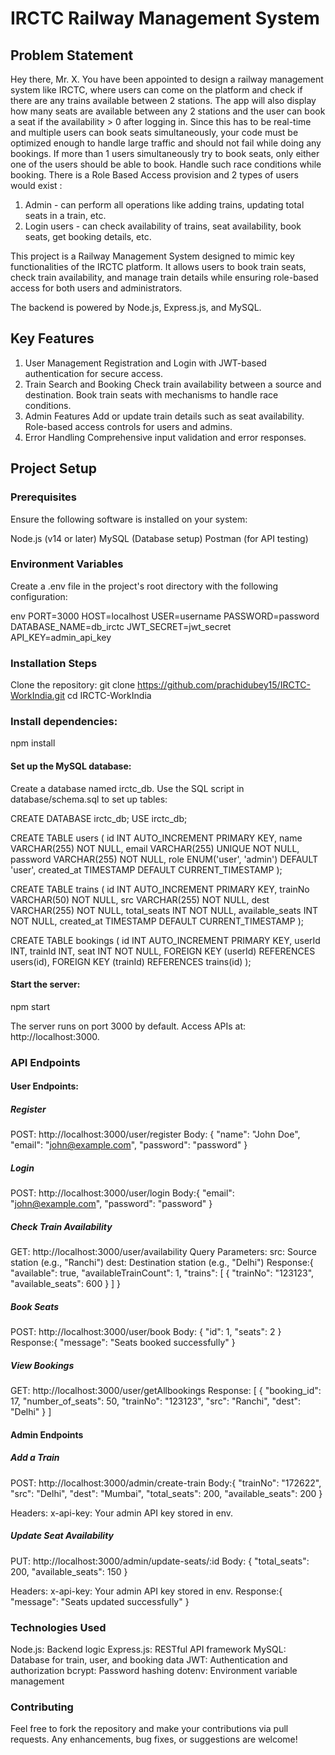 # IRCTC Railway Management System
## Problem Statement
Hey there, Mr. X. You have been appointed to design a railway management system like IRCTC, where users can come on the platform and
check if there are any trains available between 2 stations.
The app will also display how many seats are available between any 2 stations and the user can book a seat if the availability > 0 after
logging in. Since this has to be real-time and multiple users can book seats simultaneously, your code must be optimized enough to handle
large traffic and should not fail while doing any bookings.
If more than 1 users simultaneously try to book seats, only either one of the users should be able to book. Handle such race conditions
while booking.
There is a Role Based Access provision and 2 types of users would exist :
1. Admin - can perform all operations like adding trains, updating total seats in a train, etc.
2. Login users - can check availability of trains, seat availability, book seats, get booking details, etc.

This project is a Railway Management System designed to mimic key functionalities of the IRCTC platform. It allows users to book train seats, check train availability, and manage train details while ensuring role-based access for both users and administrators.

The backend is powered by Node.js, Express.js, and MySQL.

## Key Features
1. User Management
Registration and Login with JWT-based authentication for secure access.
2. Train Search and Booking
Check train availability between a source and destination.
Book train seats with mechanisms to handle race conditions.
3. Admin Features
Add or update train details such as seat availability.
Role-based access controls for users and admins.
4. Error Handling
Comprehensive input validation and error responses.

## Project Setup
### Prerequisites
Ensure the following software is installed on your system:

Node.js (v14 or later)
MySQL (Database setup)
Postman (for API testing)

### Environment Variables
Create a .env file in the project's root directory with the following configuration:

env
PORT=3000
HOST=localhost
USER=username
PASSWORD=password
DATABASE_NAME=db_irctc
JWT_SECRET=jwt_secret
API_KEY=admin_api_key

### Installation Steps
Clone the repository:
git clone https://github.com/prachidubey15/IRCTC-WorkIndia.git
cd IRCTC-WorkIndia


### Install dependencies:

npm install
#### Set up the MySQL database:

Create a database named irctc_db.
Use the SQL script in database/schema.sql to set up tables:

CREATE DATABASE irctc_db;
USE irctc_db;

CREATE TABLE users (
    id INT AUTO_INCREMENT PRIMARY KEY,
    name VARCHAR(255) NOT NULL,
    email VARCHAR(255) UNIQUE NOT NULL,
    password VARCHAR(255) NOT NULL,
    role ENUM('user', 'admin') DEFAULT 'user',
    created_at TIMESTAMP DEFAULT CURRENT_TIMESTAMP
);

CREATE TABLE trains (
    id INT AUTO_INCREMENT PRIMARY KEY,
    trainNo VARCHAR(50) NOT NULL,
    src VARCHAR(255) NOT NULL,
    dest VARCHAR(255) NOT NULL,
    total_seats INT NOT NULL,
    available_seats INT NOT NULL,
    created_at TIMESTAMP DEFAULT CURRENT_TIMESTAMP
);

CREATE TABLE bookings (
    id INT AUTO_INCREMENT PRIMARY KEY,
    userId INT,
    trainId INT,
    seat INT NOT NULL,
    FOREIGN KEY (userId) REFERENCES users(id),
    FOREIGN KEY (trainId) REFERENCES trains(id)
);


#### Start the server:
npm start


The server runs on port 3000 by default.
Access APIs at: http://localhost:3000.

### API Endpoints

#### User Endpoints: 
##### Register

POST: http://localhost:3000/user/register
Body: {
    "name": "John Doe",
    "email": "john@example.com",
    "password": "password"
}

##### Login

POST: http://localhost:3000/user/login
Body:{
    "email": "john@example.com",
    "password": "password"
}


##### Check Train Availability

GET: http://localhost:3000/user/availability
Query Parameters:
src: Source station (e.g., "Ranchi")
dest: Destination station (e.g., "Delhi")
Response:{
    "available": true,
    "availableTrainCount": 1,
    "trains": [
        {
            "trainNo": "123123",
            "available_seats": 600
        }
    ]
}

##### Book Seats

POST: http://localhost:3000/user/book
Body:
{
    "id": 1,
    "seats": 2
}
Response:{
    "message": "Seats booked successfully"
}


##### View Bookings

GET: http://localhost:3000/user/getAllbookings
Response:
[
    {
        "booking_id": 17,
        "number_of_seats": 50,
        "trainNo": "123123",
        "src": "Ranchi",
        "dest": "Delhi"
    }
]


#### Admin Endpoints
##### Add a Train

POST: http://localhost:3000/admin/create-train
Body:{
    "trainNo": "172622",
    "src": "Delhi",
    "dest": "Mumbai",
    "total_seats": 200,
    "available_seats": 200
}

Headers:
x-api-key: Your admin API key stored in env.


##### Update Seat Availability

PUT: http://localhost:3000/admin/update-seats/:id
Body:
{
    "total_seats": 200,
    "available_seats": 150
}

Headers:
x-api-key: Your admin API key stored in env.
Response:{
    "message": "Seats updated successfully"
}

### Technologies Used
Node.js: Backend logic
Express.js: RESTful API framework
MySQL: Database for train, user, and booking data
JWT: Authentication and authorization
bcrypt: Password hashing
dotenv: Environment variable management

### Contributing
Feel free to fork the repository and make your contributions via pull requests. Any enhancements, bug fixes, or suggestions are welcome!
